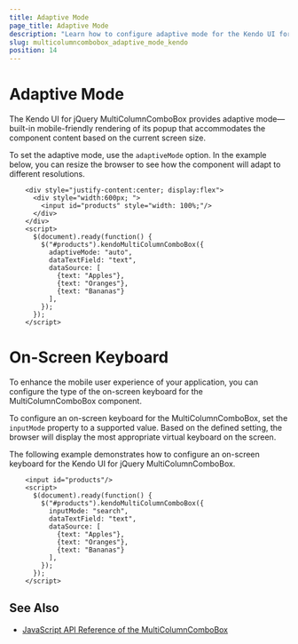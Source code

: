 ```yaml
---
title: Adaptive Mode
page_title: Adaptive Mode
description: "Learn how to configure adaptive mode for the Kendo UI for jQuery MultiColumnComboBox component."
slug: multicolumncombobox_adaptive_mode_kendo
position: 14
---
```


# Adaptive Mode

The Kendo UI for jQuery MultiColumnComboBox provides adaptive mode&mdash;built-in mobile-friendly rendering of its popup that accommodates the component content based on the current screen size.

To set the adaptive mode, use the `adaptiveMode` option. In the example below, you can resize the browser to see how the component will adapt to different resolutions.

```dojo
    <div style="justify-content:center; display:flex">
      <div style="width:600px; ">
        <input id="products" style="width: 100%;"/>
      </div>
    </div>
    <script>
      $(document).ready(function() {
        $("#products").kendoMultiColumnComboBox({
          adaptiveMode: "auto", 
          dataTextField: "text",
          dataSource: [
            {text: "Apples"},
            {text: "Oranges"},
            {text: "Bananas"}
          ],       
        });
      });
    </script>
```

# On-Screen Keyboard

To enhance the mobile user experience of your application, you can configure the type of the on-screen keyboard for the MultiColumnComboBox component.

To configure an on-screen keyboard for the MultiColumnComboBox, set the `inputMode` property to a supported value. Based on the defined setting, the browser will display the most appropriate virtual keyboard on the screen.

The following example demonstrates how to configure an on-screen keyboard for the Kendo UI for jQuery MultiColumnComboBox.

```dojo
    <input id="products"/>    
    <script>
      $(document).ready(function() {
        $("#products").kendoMultiColumnComboBox({
          inputMode: "search", 
          dataTextField: "text",
          dataSource: [
            {text: "Apples"},
            {text: "Oranges"},
            {text: "Bananas"}
          ],       
        });
      });
    </script>
```

## See Also

* [JavaScript API Reference of the MultiColumnComboBox](/api/javascript/ui/multicolumncombobox)